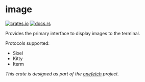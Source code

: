 # image

[![crates.io](https://img.shields.io/crates/v/onefetch-image)](https://crates.io/crates/onefetch-image)
[![docs.rs](https://img.shields.io/docsrs/onefetch-image)](https://docs.rs/onefetch-image)

Provides the primary interface to display images to the terminal.

Protocols supported:

- Sixel
- Kitty
- Iterm

_This crate is designed as part of the [onefetch](https://github.com/o2sh/onefetch) project._
